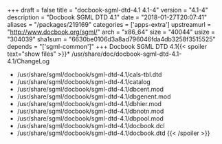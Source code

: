 +++
draft = false
title = "docbook-sgml-dtd-4.1 4.1-4"
version = "4.1-4"
description = "Docbook SGML DTD 4.1"
date = "2018-01-27T20:07:41"
aliases = "/packages/219169"
categories = ['apps-extra']
upstreamurl = "http://www.docbook.org/sgml/"
arch = "x86_64"
size = "40044"
usize = "304039"
sha1sum = "6630be0106d3a8ad796046fda4db3258f3515525"
depends = "['sgml-common']"
+++
Docbook SGML DTD 4.1{{< spoiler text="show files" >}}* /usr/share/doc/docbook-sgml-dtd-4.1-4.1/ChangeLog
* /usr/share/sgml/docbook/sgml-dtd-4.1/cals-tbl.dtd
* /usr/share/sgml/docbook/sgml-dtd-4.1/catalog
* /usr/share/sgml/docbook/sgml-dtd-4.1/dbcent.mod
* /usr/share/sgml/docbook/sgml-dtd-4.1/dbgenent.mod
* /usr/share/sgml/docbook/sgml-dtd-4.1/dbhier.mod
* /usr/share/sgml/docbook/sgml-dtd-4.1/dbnotn.mod
* /usr/share/sgml/docbook/sgml-dtd-4.1/dbpool.mod
* /usr/share/sgml/docbook/sgml-dtd-4.1/docbook.dcl
* /usr/share/sgml/docbook/sgml-dtd-4.1/docbook.dtd
{{< /spoiler >}}